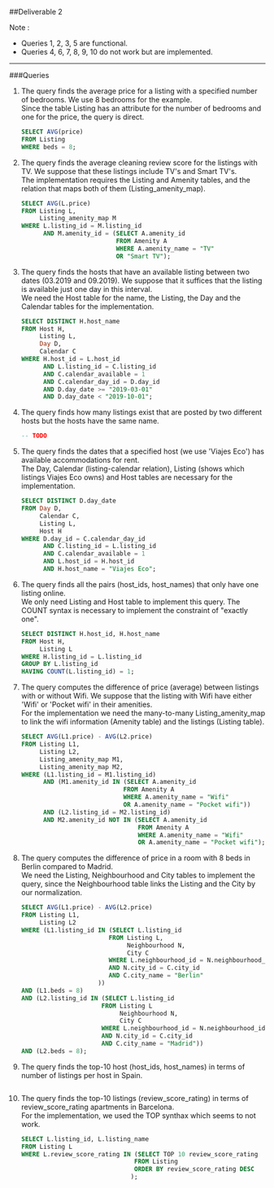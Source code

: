 ##Deliverable 2

Note :  
* Queries 1, 2, 3, 5 are functional.  
* Queries 4, 6, 7, 8, 9, 10 do not work but are implemented.



---------
###Queries

1. The query finds the average price for a listing with a specified number of bedrooms. We use 8 bedrooms for the example. <br>
Since the table Listing has an attribute for the number of bedrooms and one for the price, the query is direct.
    ```sql
    SELECT AVG(price)
    FROM Listing
    WHERE beds = 8;
    ```
2. The query finds the average cleaning review score for the listings with TV. We suppose that these listings include TV's and Smart TV's. <br>
The implementation requires the Listing and Amenity tables, and the relation that maps both of them (Listing_amenity_map).
    ```sql
    SELECT AVG(L.price)
    FROM Listing L,
         Listing_amenity_map M
    WHERE L.listing_id = M.listing_id
          AND M.amenity_id = (SELECT A.amenity_id
                              FROM Amenity A
                              WHERE A.amenity_name = "TV"
                              OR "Smart TV");

    ```
3. The query finds the hosts that have an available listing between two dates (03.2019 and 09.2019). We suppose that it suffices that the listing is available just one day in this interval. <br>
We need the Host table for the name, the Listing, the Day and the Calendar tables for the implementation.
    ```sql
    SELECT DISTINCT H.host_name
    FROM Host H,
         Listing L,
         Day D,
         Calendar C
    WHERE H.host_id = L.host_id
          AND L.listing_id = C.listing_id
          AND C.calendar_available = 1
          AND C.calendar_day_id = D.day_id
          AND D.day_date >= "2019-03-01"
          AND D.day_date < "2019-10-01";
    ```
4. The query finds how many listings exist that are posted by two different hosts but the hosts have the same name.
    ```sql
    -- TODO
    ```
5. The query finds the dates that a specified host (we use 'Viajes Eco') has available accommodations for rent. <br>
The Day, Calendar (listing-calendar relation), Listing (shows which listings Viajes Eco owns) and Host tables are necessary for the implementation.

    ```sql
    SELECT DISTINCT D.day_date
    FROM Day D,
         Calendar C,
         Listing L,
         Host H
    WHERE D.day_id = C.calendar_day_id
          AND C.listing_id = L.listing_id
          AND C.calendar_available = 1
          AND L.host_id = H.host_id
          AND H.host_name = "Viajes Eco";
    ```

6. The query finds all the pairs (host_ids, host_names) that only have one listing online. <br>
We only need Listing and Host table to implement this query. The COUNT syntax is necessary to implement the constraint of "exactly one".

    ```sql
    SELECT DISTINCT H.host_id, H.host_name
    FROM Host H,
         Listing L
    WHERE H.listing_id = L.listing_id
    GROUP BY L.listing_id
    HAVING COUNT(L.listing_id) = 1;
    ```

7. The query computes the difference of price (average) between listings with or without Wifi. We suppose that the listing with Wifi have either 'Wifi' or 'Pocket wifi' in their amenities. <br>
For the implementation we need the many-to-many Listing_amenity_map to link the wifi information (Amenity table) and the listings (Listing table).
    ```sql
    SELECT AVG(L1.price) - AVG(L2.price)
    FROM Listing L1,
         Listing L2,
         Listing_amenity_map M1,
         Listing_amenity_map M2,
    WHERE (L1.listing_id = M1.listing_id)
          AND (M1.amenity_id IN (SELECT A.amenity_id
                                FROM Amenity A
                                WHERE A.amenity_name = "Wifi"
                                OR A.amenity_name = "Pocket wifi"))
          AND (L2.listing_id = M2.listing_id)
          AND M2.amenity_id NOT IN (SELECT A.amenity_id
                                    FROM Amenity A
                                    WHERE A.amenity_name = "Wifi"
                                    OR A.amenity_name = "Pocket wifi");
    ```
8. The query computes the difference of price in a room with 8 beds in Berlin compared to Madrid.<br>
We need the Listing, Neighbourhood and City tables to implement the query, since the Neighbourhood table links the Listing and the City by our normalization.

    ```sql
    SELECT AVG(L1.price) - AVG(L2.price)
    FROM Listing L1,
         Listing L2
    WHERE (L1.listing_id IN (SELECT L.listing_id
                            FROM Listing L,
                                 Neighbourhood N,
                                 City C
                            WHERE L.neighbourhood_id = N.neighbourhood_id
                            AND N.city_id = C.city_id
                            AND C.city_name = "Berlin"
                         ))
    AND (L1.beds = 8)
    AND (L2.listing_id IN (SELECT L.listing_id
                          FROM Listing L
                               Neighbourhood N,
                               City C
                          WHERE L.neighbourhood_id = N.neighbourhood_id
                          AND N.city_id = C.city_id
                          AND C.city_name = "Madrid"))
    AND (L2.beds = 8);
    ```
9. The query finds the top-10 host (host_ids, host_names) in terms of number of listings per host in Spain.

    ```sql

    ```
10. The query finds the top-10 listings (review_score_rating) in terms of review_score_rating apartments in Barcelona.<br>
For the implementation, we used the TOP synthax which seems to not work.

    ```sql
    SELECT L.listing_id, L.listing_name
    FROM Listing L
    WHERE L.review_score_rating IN (SELECT TOP 10 review_score_rating
                                   FROM Listing
                                   ORDER BY review_score_rating DESC
                                  );
    ```
